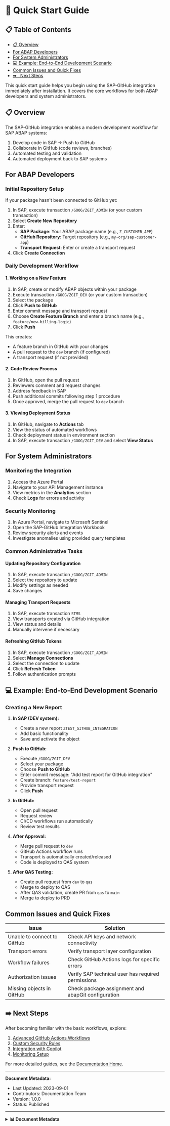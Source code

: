 # 📄 Quick Start Guide

## 📋 Table of Contents

- [📋 Overview](#overview)
- [For ABAP Developers](#for-abap-developers)
- [For System Administrators](#for-system-administrators)
- [💻 Example: End-to-End Development Scenario](#example-end-to-end-development-scenario)
- [Common Issues and Quick Fixes](#common-issues-and-quick-fixes)
- [➡
️ ️ Next Steps](#next-steps)


This quick start guide helps you begin using the SAP-GitHub integration immediately after installation. It covers the core workflows for both ABAP developers and system administrators.

## 📋 Overview

The SAP-GitHub integration enables a modern development workflow for SAP ABAP systems:

1. Develop code in SAP → Push to GitHub
2. Collaborate in GitHub (code reviews, branches) 
3. Automated testing and validation
4. Automated deployment back to SAP systems

## For ABAP Developers

### Initial Repository Setup

If your package hasn't been connected to GitHub yet:

1. In SAP, execute transaction `/GOOG/ZGIT_ADMIN` (or your custom transaction)
2. Select **Create New Repository**
3. Enter:
   - **SAP Package**: Your ABAP package name (e.g., `Z_CUSTOMER_APP`)
   - **GitHub Repository**: Target repository (e.g., `my-org/sap-customer-app`)
   - **Transport Request**: Enter or create a transport request
4. Click **Create Connection**

### Daily Development Workflow

#### 1. Working on a New Feature

1. In SAP, create or modify ABAP objects within your package
2. Execute transaction `/GOOG/ZGIT_DEV` (or your custom transaction)
3. Select the package
4. Click **Push to GitHub**
5. Enter commit message and transport request
6. Choose **Create Feature Branch** and enter a branch name (e.g., `feature/new-billing-logic`)
7. Click **Push**

This creates:
- A feature branch in GitHub with your changes
- A pull request to the `dev` branch (if configured)
- A transport request (if not provided)

#### 2. Code Review Process

1. In GitHub, open the pull request
2. Reviewers comment and request changes
3. Address feedback in SAP
4. Push additional commits following step 1 procedure
5. Once approved, merge the pull request to `dev` branch

#### 3. Viewing Deployment Status

1. In GitHub, navigate to **Actions** tab
2. View the status of automated workflows
3. Check deployment status in environment section
4. In SAP, execute transaction `/GOOG/ZGIT_DEV` and select **View Status**

## For System Administrators

### Monitoring the Integration

1. Access the Azure Portal
2. Navigate to your API Management instance
3. View metrics in the **Analytics** section
4. Check **Logs** for errors and activity

### Security Monitoring

1. In Azure Portal, navigate to Microsoft Sentinel
2. Open the SAP-GitHub Integration Workbook
3. Review security alerts and events
4. Investigate anomalies using provided query templates

### Common Administrative Tasks

#### Updating Repository Configuration

1. In SAP, execute transaction `/GOOG/ZGIT_ADMIN`
2. Select the repository to update
3. Modify settings as needed
4. Save changes

#### Managing Transport Requests

1. In SAP, execute transaction `STMS`
2. View transports created via GitHub integration
3. View status and details
4. Manually intervene if necessary

#### Refreshing GitHub Tokens

1. In SAP, execute transaction `/GOOG/ZGIT_ADMIN`
2. Select **Manage Connections**
3. Select the connection to update
4. Click **Refresh Token**
5. Follow authentication prompts

## 💻 Example: End-to-End Development Scenario

### Creating a New Report

1. **In SAP (DEV system):**
   - Create a new report `ZTEST_GITHUB_INTEGRATION`
   - Add basic functionality
   - Save and activate the object

2. **Push to GitHub:**
   - Execute `/GOOG/ZGIT_DEV`
   - Select your package
   - Choose **Push to GitHub**
   - Enter commit message: "Add test report for GitHub integration"
   - Create branch: `feature/test-report`
   - Provide transport request
   - Click **Push**

3. **In GitHub:**
   - Open pull request
   - Request review
   - CI/CD workflows run automatically
   - Review test results

4. **After Approval:**
   - Merge pull request to `dev`
   - GitHub Actions workflow runs
   - Transport is automatically created/released
   - Code is deployed to QAS system

5. **After QAS Testing:**
   - Create pull request from `dev` to `qas`
   - Merge to deploy to QAS
   - After QAS validation, create PR from `qas` to `main`
   - Merge to deploy to PRD

## Common Issues and Quick Fixes

| Issue | Solution |
|-------|----------|
| Unable to connect to GitHub | Check API keys and network connectivity |
| Transport errors | Verify transport layer configuration |
| Workflow failures | Check GitHub Actions logs for specific errors |
| Authorization issues | Verify SAP technical user has required permissions |
| Missing objects in GitHub | Check package assignment and abapGit configuration |

## ➡️ Next Steps

After becoming familiar with the basic workflows, explore:

1. [Advanced GitHub Actions Workflows](../implementation/workflows/index.md)
2. [Custom Security Rules](../implementation/security-setup/index.md)
3. [Integration with Copilot](../implementation/github-setup/copilot-integration.md)
4. [Monitoring Setup](../implementation/security-setup/integration-dashboard.md)

For more detailed guides, see the [Documentation Home](../index.md).

---

**Document Metadata:**
- Last Updated: 2023-09-01
- Contributors: Documentation Team
- Version: 1.0.0
- Status: Published

---

<details>
<summary><strong>📊 Document Metadata</strong></summary>

- **Last Updated:** 2025-04-07
- **Version:** 1.0.0
- **Status:** Published
</details>
